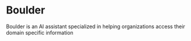 # Boulder
Boulder is an AI assistant specialized in helping organizations access their domain specific information
